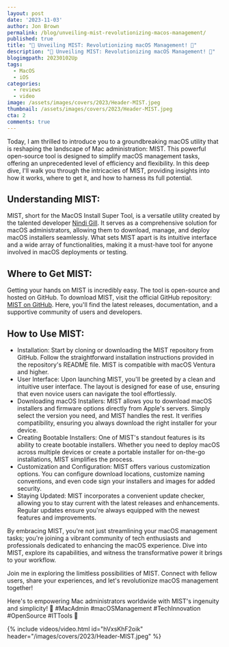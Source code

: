 ```yaml
---
layout: post
date: '2023-11-03'
author: Jon Brown
permalink: /blog/unveiling-mist-revolutionizing-macos-management/
published: true
title: "🚀 Unveiling MIST: Revolutionizing macOS Management! 🚀"
description: "🚀 Unveiling MIST: Revolutionizing macOS Management! 🚀"
blogimgpath: 20230102Up
tags:
  - MacOS
  - iOS
categories:
  - reviews
  - video
image: /assets/images/covers/2023/Header-MIST.jpeg
thumbnail: /assets/images/covers/2023/Header-MIST.jpeg
cta: 2
comments: true
---
```

Today, I am thrilled to introduce you to a groundbreaking macOS utility that is reshaping the landscape of Mac administration: MIST. This powerful open-source tool is designed to simplify macOS management tasks, offering an unprecedented level of efficiency and flexibility. In this deep dive, I'll walk you through the intricacies of MIST, providing insights into how it works, where to get it, and how to harness its full potential.

## Understanding MIST:
MIST, short for the MacOS Install Super Tool, is a versatile utility created by the talented developer [Nindi Gill](https://www.linkedin.com/in/nindigill/?lipi=urn%3Ali%3Apage%3Ad_flagship3_pulse_read%3BUUShIBjSQKuJblfPEKHMFg%3D%3D). It serves as a comprehensive solution for macOS administrators, allowing them to download, manage, and deploy macOS installers seamlessly. What sets MIST apart is its intuitive interface and a wide array of functionalities, making it a must-have tool for anyone involved in macOS deployments or testing.

## Where to Get MIST:
Getting your hands on MIST is incredibly easy. The tool is open-source and hosted on GitHub. To download MIST, visit the official GitHub repository: [MIST on GitHub](https://github.com/makemac/MIST). Here, you'll find the latest releases, documentation, and a supportive community of users and developers.

## How to Use MIST:
- Installation: Start by cloning or downloading the MIST repository from GitHub. Follow the straightforward installation instructions provided in the repository's README file. MIST is compatible with macOS Ventura and higher.
- User Interface: Upon launching MIST, you'll be greeted by a clean and intuitive user interface. The layout is designed for ease of use, ensuring that even novice users can navigate the tool effortlessly.
- Downloading macOS Installers: MIST allows you to download macOS installers and firmware options directly from Apple's servers. Simply select the version you need, and MIST handles the rest. It verifies compatibility, ensuring you always download the right installer for your device.
- Creating Bootable Installers: One of MIST's standout features is its ability to create bootable installers. Whether you need to deploy macOS across multiple devices or create a portable installer for on-the-go installations, MIST simplifies the process.
- Customization and Configuration: MIST offers various customization options. You can configure download locations, customize naming conventions, and even code sign your installers and images for added security.
- Staying Updated: MIST incorporates a convenient update checker, allowing you to stay current with the latest releases and enhancements. Regular updates ensure you're always equipped with the newest features and improvements.

By embracing MIST, you're not just streamlining your macOS management tasks; you're joining a vibrant community of tech enthusiasts and professionals dedicated to enhancing the macOS experience. Dive into MIST, explore its capabilities, and witness the transformative power it brings to your workflow.

Join me in exploring the limitless possibilities of MIST. Connect with fellow users, share your experiences, and let's revolutionize macOS management together!

Here's to empowering Mac administrators worldwide with MIST's ingenuity and simplicity! 🌟 #MacAdmin #macOSManagement #TechInnovation #OpenSource #ITTools 🚀

{% include videos/video.html id="hVxsKhF2oik" header="/images/covers/2023/Header-MIST.jpeg" %}

